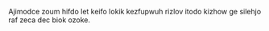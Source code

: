 Ajimodce zoum hifdo let keifo lokik kezfupwuh rizlov itodo kizhow ge silehjo raf zeca dec biok ozoke.